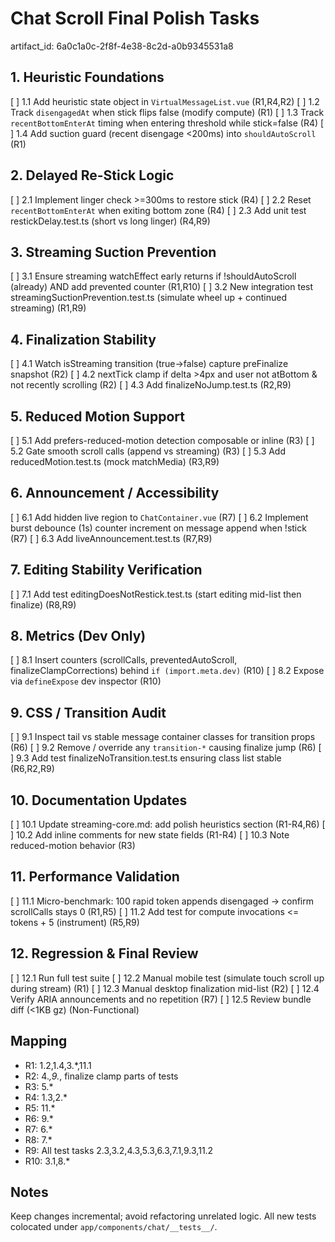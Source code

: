 # Chat Scroll Final Polish Tasks

artifact_id: 6a0c1a0c-2f8f-4e38-8c2d-a0b9345531a8

## 1. Heuristic Foundations

[ ] 1.1 Add heuristic state object in `VirtualMessageList.vue` (R1,R4,R2)
[ ] 1.2 Track `disengagedAt` when stick flips false (modify compute) (R1)
[ ] 1.3 Track `recentBottomEnterAt` timing when entering threshold while stick=false (R4)
[ ] 1.4 Add suction guard (recent disengage <200ms) into `shouldAutoScroll` (R1)

## 2. Delayed Re-Stick Logic

[ ] 2.1 Implement linger check >=300ms to restore stick (R4)
[ ] 2.2 Reset `recentBottomEnterAt` when exiting bottom zone (R4)
[ ] 2.3 Add unit test restickDelay.test.ts (short vs long linger) (R4,R9)

## 3. Streaming Suction Prevention

[ ] 3.1 Ensure streaming watchEffect early returns if !shouldAutoScroll (already) AND add prevented counter (R1,R10)
[ ] 3.2 New integration test streamingSuctionPrevention.test.ts (simulate wheel up + continued streaming) (R1,R9)

## 4. Finalization Stability

[ ] 4.1 Watch isStreaming transition (true->false) capture preFinalize snapshot (R2)
[ ] 4.2 nextTick clamp if delta >4px and user not atBottom & not recently scrolling (R2)
[ ] 4.3 Add finalizeNoJump.test.ts (R2,R9)

## 5. Reduced Motion Support

[ ] 5.1 Add prefers-reduced-motion detection composable or inline (R3)
[ ] 5.2 Gate smooth scroll calls (append vs streaming) (R3)
[ ] 5.3 Add reducedMotion.test.ts (mock matchMedia) (R3,R9)

## 6. Announcement / Accessibility

[ ] 6.1 Add hidden live region to `ChatContainer.vue` (R7)
[ ] 6.2 Implement burst debounce (1s) counter increment on message append when !stick (R7)
[ ] 6.3 Add liveAnnouncement.test.ts (R7,R9)

## 7. Editing Stability Verification

[ ] 7.1 Add test editingDoesNotRestick.test.ts (start editing mid-list then finalize) (R8,R9)

## 8. Metrics (Dev Only)

[ ] 8.1 Insert counters (scrollCalls, preventedAutoScroll, finalizeClampCorrections) behind `if (import.meta.dev)` (R10)
[ ] 8.2 Expose via `defineExpose` dev inspector (R10)

## 9. CSS / Transition Audit

[ ] 9.1 Inspect tail vs stable message container classes for transition props (R6)
[ ] 9.2 Remove / override any `transition-*` causing finalize jump (R6)
[ ] 9.3 Add test finalizeNoTransition.test.ts ensuring class list stable (R6,R2,R9)

## 10. Documentation Updates

[ ] 10.1 Update streaming-core.md: add polish heuristics section (R1-R4,R6)
[ ] 10.2 Add inline comments for new state fields (R1-R4)
[ ] 10.3 Note reduced-motion behavior (R3)

## 11. Performance Validation

[ ] 11.1 Micro-benchmark: 100 rapid token appends disengaged → confirm scrollCalls stays 0 (R1,R5)
[ ] 11.2 Add test for compute invocations <= tokens + 5 (instrument) (R5,R9)

## 12. Regression & Final Review

[ ] 12.1 Run full test suite
[ ] 12.2 Manual mobile test (simulate touch scroll up during stream) (R1)
[ ] 12.3 Manual desktop finalization mid-list (R2)
[ ] 12.4 Verify ARIA announcements and no repetition (R7)
[ ] 12.5 Review bundle diff (<1KB gz) (Non-Functional)

## Mapping

-   R1: 1.2,1.4,3.\*,11.1
-   R2: 4._,9._, finalize clamp parts of tests
-   R3: 5.\*
-   R4: 1.3,2.\*
-   R5: 11.\*
-   R6: 9.\*
-   R7: 6.\*
-   R8: 7.\*
-   R9: All test tasks 2.3,3.2,4.3,5.3,6.3,7.1,9.3,11.2
-   R10: 3.1,8.\*

## Notes

Keep changes incremental; avoid refactoring unrelated logic. All new tests colocated under `app/components/chat/__tests__/`.
